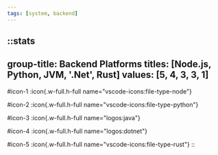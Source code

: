 ```yaml
---
tags: [system, backend]
---
```

::stats
---
group-title: Backend Platforms
titles: [Node.js, Python, JVM, '.Net', Rust]
values: [5, 4, 3, 3, 1]
---
#icon-1
  :icon{.w-full.h-full name="vscode-icons:file-type-node"}

#icon-2
  :icon{.w-full.h-full name="vscode-icons:file-type-python"}

#icon-3
  :icon{.w-full.h-full name="logos:java"}

#icon-4
  :icon{.w-full.h-full name="logos:dotnet"}

#icon-5
  :icon{.w-full.h-full name="vscode-icons:file-type-rust"}
::